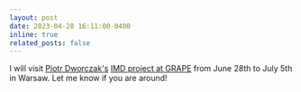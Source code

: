 ```yaml
---
layout: post
date: 2023-04-28 16:11:00-0400
inline: true
related_posts: false
---
```


I will visit [Piotr Dworczak's](https://sites.northwestern.edu/dworczak/) [IMD project at GRAPE](https://grape.org.pl/project/inequality-aware-market-design) from June 28th to July 5th in Warsaw. Let me know if you are around!
